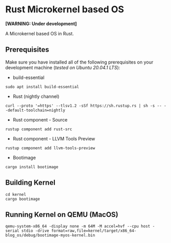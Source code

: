 # Rust Microkernel based OS

**[WARNING: Under development]**

A Microkernel based OS in Rust.

## Prerequisites
Make sure you have installed all of the following prerequisites on your development machine (_tested on Ubuntu 20.04.1 LTS_):

* build-essential
```
sudo apt install build-essential
```
* Rust (nightly channel)
```
curl --proto '=https' --tlsv1.2 -sSf https://sh.rustup.rs | sh -s -- --default-toolchain=nightly
```
* Rust component - Source
```
rustup component add rust-src
```
* Rust component - LLVM Tools Preview
```
rustup component add llvm-tools-preview
```
* Bootimage
```
cargo install bootimage
```

## Building Kernel

```
cd kernel
cargo bootimage
```

## Running Kernel on QEMU (MacOS)

```
qemu-system-x86_64 -display none -m 64M -M accel=hvf --cpu host -serial stdio -drive format=raw,file=kernel/target/x86_64-blog_os/debug/bootimage-myos-kernel.bin
```
